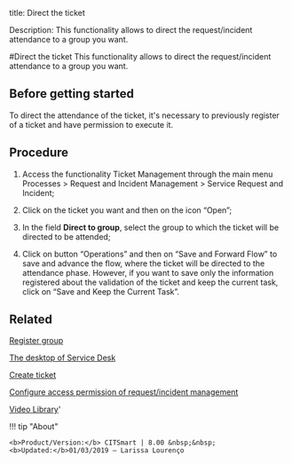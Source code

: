 title: Direct the ticket

Description: This functionality allows to direct the request/incident attendance to a group you want.

#Direct the ticket
This functionality allows to direct the request/incident attendance to a group you want.

Before getting started
--------------------------

To direct the attendance of the ticket, it's necessary to previously register of
a ticket and have permission to execute it.

Procedure
-------------

1.  Access the functionality Ticket Management through the main menu Processes
    \> Request and Incident Management \> Service Request and Incident;

2.  Click on the ticket you want and then on the icon “Open”;

3.  In the field **Direct to group**, select the group to which the ticket will
    be directed to be attended;

4.  Click on button “Operations” and then on “Save and Forward Flow” to save and
    advance the flow, where the ticket will be directed to the attendance phase.
    However, if you want to save only the information registered about the
    validation of the ticket and keep the current task, click on “Save and Keep
    the Current Task”.

Related
------------

[Register group](/en-us/citsmart-platform-8/initial-settings/access-settings/user/register-groups.html)

[The desktop of Service Desk](/en-us/citsmart-platform-8/processes/tickets/use/desktop-of-service-desk.html)

[Create ticket](/en-us/citsmart-platform-8/processes/tickets/use/create-ticket.html)

[Configure access permission of request/incident management](/en-us/citsmart-platform-8/processes/tickets/configuration/configure-access-permission-ticket.html)

<i class='fa fa-youtube-play  fa-2x' style='color:#97ce17;vertical-align: middle;'> </i> [Video Library](https://www.youtube.com/playlist?list=PLB5qK2uzf2RNrJnhiXj3dbmgsm9-quhfz)'

!!! tip "About"

    <b>Product/Version:</b> CITSmart | 8.00 &nbsp;&nbsp;
    <b>Updated:</b>01/03/2019 – Larissa Lourenço

